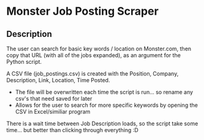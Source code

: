 # Monster Job Posting Scraper
## Description
The user can search for basic key words / location on Monster.com, then copy that URL (with all of the jobs expanded), as an argument for the Python script.

A CSV file (job_postings.csv) is created with the Position, Company, Description, Link, Location, Time Posted.
- The file will be overwritten each time the script is run... so rename any csv's that need saved for later
- Allows for the user to search for more specific keywords by opening the CSV in Excel/similiar program

There is a wait time between Job Description loads, so the script take some time... but better than clicking through everything :D